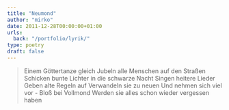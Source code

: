 ```yaml
---
title: "Neumond"
author: "mirko"
date: 2011-12-28T00:00:00+01:00
urls:
  back: "/portfolio/lyrik/"
type: poetry
draft: false
---
```


> Einem Göttertanze gleich
> Jubeln alle Menschen auf den Straßen
> Schicken bunte Lichter in die schwarze Nacht
> Singen heitere Lieder
> Geben alte Regeln auf
> Verwandeln sie zu neuen
> Und nehmen sich viel vor -
> Bloß bei Vollmond
> Werden sie alles schon wieder vergessen haben